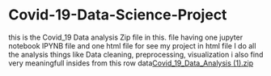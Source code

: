 # Covid-19-Data-Science-Project
this is the Covid_19 Data analysis Zip file in this. file having one jupyter notebook IPYNB file and one html file for see my project in html file I do all the analysis things like Data cleaning, preprocessing, visualization i also find very meaningfull insides from this row data[Covid_19_Data_Analysis (1).zip](https://github.com/pradeep384/Covid-19-Data-Science-Project/files/7015997/Covid_19_Data_Analysis.1.zip)
